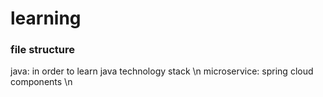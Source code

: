 # learning
### file structure
java: in order to learn java technology stack  \n
    microservice: spring cloud components      \n
